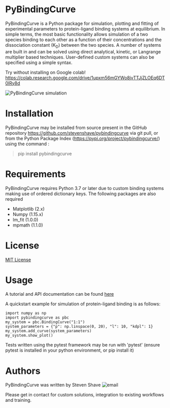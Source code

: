 # PyBindingCurve

PyBindingCurve is a Python package for simulation, plotting and fitting of experimental parameters to protein-ligand binding systems at equilibrium.  In simple terms, the most basic functionality allows simulation of a two species binding to each other as a function of their concentrations and the dissociation constant (K<sub>D</sub>) between the two species.  A number of systems are built in and can be solved using direct analytical, kinetic, or Langrange multiplier based techniques.  User-defined custom systems can also be specified using a simple syntax.

Try without installing on Google colab! https://colab.research.google.com/drive/1upxm56mGYWo8jvTTJjZLOEq6DT0lRy8d


![PyBindingCurve simulation](https://raw.githubusercontent.com/stevenshave/pybindingcurve/master/pybindingcurve_logo.png "Breaking a dimer")

# Installation
PyBindingCurve may be installed from source present in the GitHub repository https://github.com/stevenshave/pybindingcurve via git pull, or from the Python Package Index (https://pypi.org/project/pybindingcurve/) using the command :
> pip install pybindingcurve

# Requirements
PyBindingCurve requires Python 3.7 or later due to custom binding systems making use of ordered dictionary keys. The following packages are also required
- Matplotlib (2.x)
- Numpy (1.15.x)
- lm_fit (1.0.0)
- mpmath (1.1.0)

# License
[MIT License](https://github.com/stevenshave/pybindingcurve/blob/master/LICENSE)



# Usage
A tutorial and API documentation can be found [here](https://stevenshave.github.io/pybindingcurve/)

A quickstart example for simulation of protein-ligand binding is as follows:

```
import numpy as np
import pybindingcurve as pbc
my_system = pbc.BindingCurve("1:1")
system_parameters = {"p": np.linspace(0, 20), "l": 10, "kdpl": 1}
my_system.add_curve(system_parameters)
my_system.show_plot()
```
Tests written using the pytest framework may be run with 'pytest' (ensure pytest is installed in your python environment, or pip install it)

# Authors
PyBindingCurve was written by Steven Shave 
![email](https://raw.githubusercontent.com/stevenshave/pybindingcurve/master/email-address-image.gif)


Please get in contact for custom solutions, integration to existing workflows and training.
